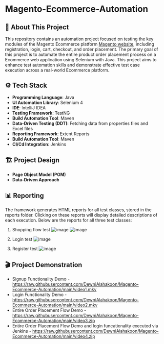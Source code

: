 # Magento-Ecommerce-Automation

## 📌 About This Project

This repository contains an automation project focused on testing the key modules of the Magento Ecommerce platform [Magento website](https://magento.softwaretestingboard.com/), including registration, login, cart, checkout, and order placement. The primary goal of this project is to automate the entire product order placement process on a Ecommerce web application using Selenium with Java. This project aims to enhance test automation skills and demonstrate effective test case execution across a real-world Ecommerce platform.

## ⚙️ Tech Stack
- **Programming Language**: Java
- **UI Automation Library**: Selenium 4
- **IDE**: IntelliJ IDEA
- **Testing Framework**: TestNG
- **Build Automation Tool**: Maven
- **Data-Driven Testing (DDT)**: Fetching data from properties files and Excel files
- **Reporting Framework**: Extent Reports
- **Build Automation Tool**: Maven
- **CI/Cd Integration**: Jenkins

## 🏗️ Project Design
- **Page Object Model (POM)**
- **Data-Driven Approach**
  
## 📊 Reporting
The framework generates HTML reports for all test classes, stored in the reports folder. Clicking on these reports will display detailed descriptions of each execution. Below are the reports for all three test classes:

1. Shopping flow test
![image](https://github.com/user-attachments/assets/9b5a1ed9-3c65-4a44-8d54-8e5e0c2b2e42)
![image](https://github.com/user-attachments/assets/869f12ca-296b-4959-8ba3-5fe748a9f6f2)

2. Login test
![image](https://github.com/user-attachments/assets/29394513-5150-44ec-91bc-e049dae718bc)

3. Register test
![image](https://github.com/user-attachments/assets/dd4fe669-ac86-47b0-b404-25280b221c84)

## 🎬 Project Demonstration

- Signup Functionality Demo - https://raw.githubusercontent.com/DewniAlahakoon/Magento-Ecommerce-Automation/main/video1.mkv
- Login Functionality Demo -  https://raw.githubusercontent.com/DewniAlahakoon/Magento-Ecommerce-Automation/main/video2.mkv
- Entire Order Placement Flow Demo  - https://raw.githubusercontent.com/DewniAlahakoon/Magento-Ecommerce-Automation/main/video3.zip
- Entire Order Placement Flow Demo and login funcationality executed via Jenkins - https://raw.githubusercontent.com/DewniAlahakoon/Magento-Ecommerce-Automation/main/video4.zip


